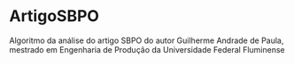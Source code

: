 # ArtigoSBPO
Algoritmo da análise do artigo SBPO do autor Guilherme Andrade de Paula, mestrado em Engenharia de Produção da Universidade Federal Fluminense
